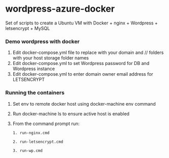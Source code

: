 # wordpress-azure-docker
Set of scripts to create a Ubuntu VM with Docker + nginx + Wordpress + letsencrypt + MySQL

### Demo wordpress with docker

1. Edit docker-compose.yml file to replace <YOUR DOMAIN> with your domain and /<YOUR DOMAIN>/ folders with your host storage folder names
2. Edit docker-compose.yml to set Wordpress password for DB and Wordpress instance
3. Edit docker-compose.yml to enter domain owner email address for LETSENCRYPT

### Running the containers

1. Set env to remote docker host using docker-machine env command
2. Run docker-machine ls to ensure active host is enabled
3. From the command prompt run:

    `1. run-nginx.cmd`

    `2. run-letsencrypt.cmd`
    
    `3. run-wp.cmd`